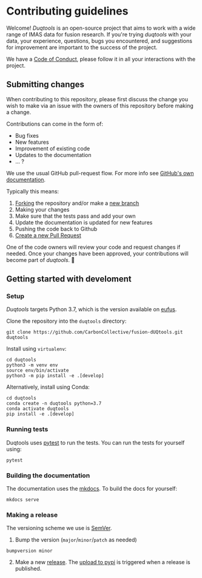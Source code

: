 # Contributing guidelines

Welcome! *Duqtools* is an open-source project that aims to work with a wide range of IMAS data for fusion research. If you're trying *duqtools* with your data, your experience, questions, bugs you encountered, and suggestions for improvement are important to the success of the project.

We have a [Code of Conduct](CODE_OF_CONDUCT.md), please follow it in all your interactions with the project.

## Submitting changes

When contributing to this repository, please first discuss the change you wish to make via an issue with the owners of this repository before making a change.

Contributions can come in the form of:

- Bug fixes
- New features
- Improvement of existing code
- Updates to the documentation
- ... ?

We use the usual GitHub pull-request flow. For more info see [GitHub's own documentation](https://help.github.com/articles/using-pull-requests/).

Typically this means:

1. [Forking](https://docs.github.com/articles/about-forks) the repository and/or make a [new branch](https://docs.github.com/articles/about-branches)
2. Making your changes
3. Make sure that the tests pass and add your own
4. Update the documentation is updated for new features
5. Pushing the code back to Github
6. [Create a new Pull Request](https://help.github.com/articles/creating-a-pull-request/)

One of the code owners will review your code and request changes if needed. Once your changes have been approved, your contributions will become part of *duqtools*. 🎉

## Getting started with develoment

### Setup

*Duqtools* targets Python 3.7, which is the version available on [eufus](https://wiki.eufus.eu/doku.php).

Clone the repository into the `duqtools` directory:

```console
git clone https://github.com/CarbonCollective/fusion-dUQtools.git duqtools
```

Install using `virtualenv`:

```console
cd duqtools
python3 -m venv env
source env/bin/activate
python3 -m pip install -e .[develop]
```

Alternatively, install using Conda:

```console
cd duqtools
conda create -n duqtools python=3.7
conda activate duqtools
pip install -e .[develop]
```

### Running tests

Duqtools uses [pytest](https://docs.pytest.org/en/7.1.x/) to run the tests. You can run the tests for yourself using:

```console
pytest
```

### Building the documentation

The documentation uses the [mkdocs](https://www.mkdocs.org/). To build the docs for yourself:

```console
mkdocs serve
```

### Making a release

The versioning scheme we use is [SemVer](http://semver.org/).

1. Bump the version (`major`/`minor`/`patch` as needed)

```console
bumpversion minor
```

2. Make a new [release](https://github.com/CarbonCollective/fusion-dUQtools/releases). The [upload to pypi](https://github.com/CarbonCollective/fusion-dUQtools/actions/workflows/publish.yaml) is triggered when a release is published.
